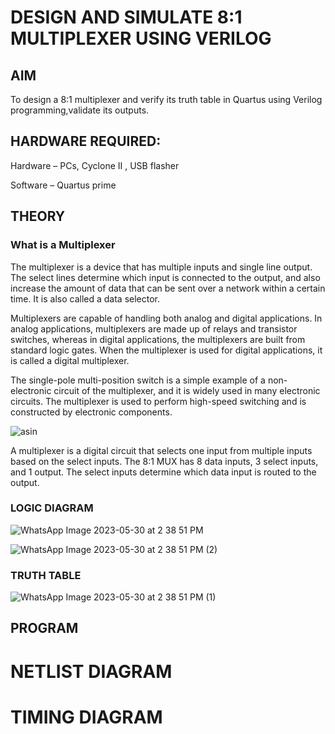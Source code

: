 # DESIGN AND SIMULATE 8:1 MULTIPLEXER USING VERILOG

## AIM

To design a 8:1 multiplexer and verify its truth table in Quartus using Verilog programming,validate its outputs.

## HARDWARE REQUIRED:
Hardware – PCs, Cyclone II , USB flasher

Software – Quartus prime

## THEORY

### What is a Multiplexer

The multiplexer is a device that has multiple inputs and single line output. The select lines determine which input is connected to the output, and also increase the amount of data that can be sent over a network within a certain time. It is also called a data selector.

Multiplexers are capable of handling both analog and digital applications. In analog applications, multiplexers are made up of relays and transistor switches, whereas in digital applications, the multiplexers are built from standard logic gates. When the multiplexer is used for digital applications, it is called a digital multiplexer.

The single-pole multi-position switch is a simple example of a non-electronic circuit of the multiplexer, and it is widely used in many electronic circuits. The multiplexer is used to perform high-speed switching and is constructed by electronic components.

![asin](https://github.com/Dhanudhanaraj/Simulation-project--Digital-Electronics/assets/119218812/0d9bc980-f33b-4d49-a541-67c1eeece039)

A multiplexer is a digital circuit that selects one input from multiple inputs based on the select inputs. The 8:1 MUX has 8 data inputs, 3 select inputs, and 1 output. The select inputs determine which data input is routed to the output. 

### LOGIC DIAGRAM

![WhatsApp Image 2023-05-30 at 2 38 51 PM](https://github.com/Dhanudhanaraj/Simulation-project--Digital-Electronics/assets/119218812/64a99148-fe92-4569-a456-9c540d283470)

![WhatsApp Image 2023-05-30 at 2 38 51 PM (2)](https://github.com/Dhanudhanaraj/Simulation-project--Digital-Electronics/assets/119218812/c976e4aa-822a-4f18-a228-43c6e2fb841d)

### TRUTH TABLE

![WhatsApp Image 2023-05-30 at 2 38 51 PM (1)](https://github.com/Dhanudhanaraj/Simulation-project--Digital-Electronics/assets/119218812/1e1dfc6d-e377-4130-9950-127b0aeed3e6)

## PROGRAM

# NETLIST DIAGRAM

# TIMING DIAGRAM

